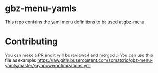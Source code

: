 # gbz-menu-yamls

This repo contains the yaml menu definitions to be used at [gbz-menu](https://github.com/somatorio/gbz-config-menu/)

# Contributing

You can make a [PR](https://help.github.com/articles/creating-a-pull-request/) and it will be reviewed and merged :)
You can use this file as example: https://raw.githubusercontent.com/somatorio/gbz-menu-yamls/master/yayapoweroptimizations.yml
